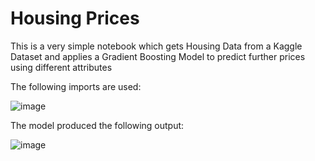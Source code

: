 # Housing Prices
This is a very simple notebook which gets Housing Data from a Kaggle Dataset and applies a Gradient Boosting Model to predict further prices using different attributes

The following imports are used:

![image](https://user-images.githubusercontent.com/61469992/150685443-4f38f184-48ec-4a9e-83f7-922b3520859c.png)

The model produced the following output:

![image](https://user-images.githubusercontent.com/61469992/150685466-087405db-dbd0-4cb0-b15a-f9085f413c52.png)
